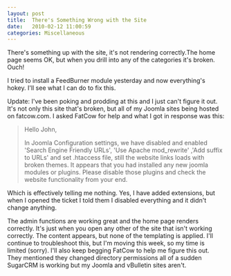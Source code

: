 ```yaml
---
layout: post
title:  There's Something Wrong with the Site
date:   2010-02-12 11:00:59
categories: Miscellaneous
---
```

There's something up with the site, it's not rendering correctly.The home page seems OK, but when you drill into any of the categories it's broken. Ouch!

I tried to install a FeedBurner module yesterday and now everything's hokey. I'll see what I can do to fix this.

Update: I've been poking and prodding at this and I just can't figure it out. It's not only this site that's broken, but all of my Joomla sites being hosted on fatcow.com. I asked FatCow for help and what I got in response was this:

> Hello John,  
>   
> In Joomla Configuration settings, we have disabled and enabled 'Search Engine Friendly URLs', 'Use Apache mod\_rewrite' ,'Add suffix to URLs' and set .htaccess file, still the website links loads with broken themes. It appears that you had installed any new joomla modules or plugins. Please disable those plugins and check the website functionality from your end.

Which is effectively telling me nothing. Yes, I have added extensions, but when I opened the ticket I told them I disabled everything and it didn't change anything.

The admin functions are working great and the home page renders correctly. It's just when you open any other of the site that isn't working correctly. The content appears, but none of the templating is applied. I'll continue to troubleshoot this, but I'm moving this week, so my time is limited (sorry). I'll also keep begging FatCow to help me figure this out. They mentioned they changed directory permissions all of a sudden SugarCRM is working but my Joomla and vBulletin sites aren't.